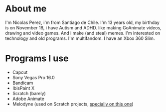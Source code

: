 # About me
I'm Nicolas Perez, i'm from Santiago de Chile. I'm 13 years old, my birthday is on November 18, i have Autism and ADHD. like making GoAnimate videos, drawing and video games. And i make (and steal) memes. I'm interested on technology and old programs. I'm multifandom. I have an Xbox 360 Slim.
# Programs I use
- Capcut
- Sony Vegas Pro 16.0
- Bandicam
- IbisPaint X
- Scratch (barely)
- Adobe Animate
- Melodyne (used on Scratch projects, [specially on this one](https://scratch.mit.edu/projects/798802452/))

<!---
nicoanimateyt/nicoanimateyt is a ✨ special ✨ repository because its `README.md` (this file) appears on your GitHub profile.
You can click the Preview link to take a look at your changes.
--->
